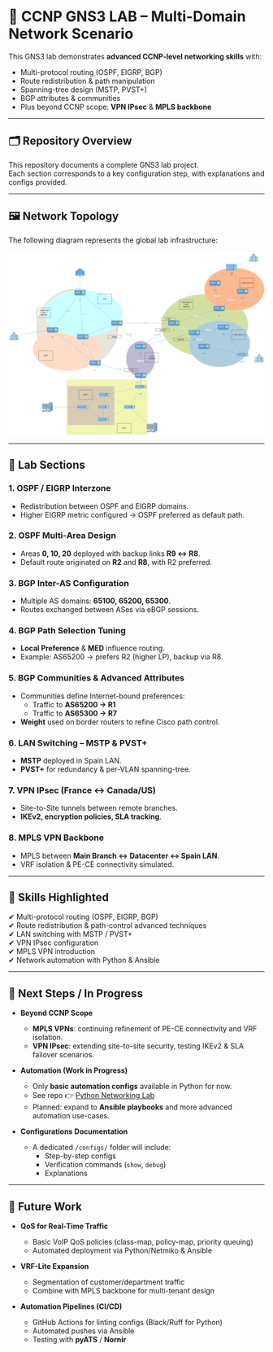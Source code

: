 # 📡 CCNP GNS3 LAB – Multi-Domain Network Scenario  

This GNS3 lab demonstrates **advanced CCNP-level networking skills** with:  
- Multi-protocol routing (OSPF, EIGRP, BGP)  
- Route redistribution & path manipulation  
- Spanning-tree design (MSTP, PVST+)  
- BGP attributes & communities  
- Plus beyond CCNP scope: **VPN IPsec** & **MPLS backbone**  

---

## 🗂️ Repository Overview  
This repository documents a complete GNS3 lab project.  
Each section corresponds to a key configuration step, with explanations and configs provided.  

---

## 🖼️ Network Topology  
The following diagram represents the global lab infrastructure:  

![Network Topology](CCNP%20DRAWING%20PROJECT.png)  

---

## 🔹 Lab Sections  

### 1. OSPF / EIGRP Interzone  
- Redistribution between OSPF and EIGRP domains.  
- Higher EIGRP metric configured → OSPF preferred as default path.  

### 2. OSPF Multi-Area Design  
- Areas **0, 10, 20** deployed with backup links **R9 ↔ R8**.  
- Default route originated on **R2** and **R8**, with R2 preferred.  

### 3. BGP Inter-AS Configuration  
- Multiple AS domains: **65100, 65200, 65300**.  
- Routes exchanged between ASes via eBGP sessions.  

### 4. BGP Path Selection Tuning  
- **Local Preference** & **MED** influence routing.  
- Example: AS65200 → prefers R2 (higher LP), backup via R8.  

### 5. BGP Communities & Advanced Attributes  
- Communities define Internet-bound preferences:  
  - Traffic to **AS65200 → R1**  
  - Traffic to **AS65300 → R7**  
- **Weight** used on border routers to refine Cisco path control.  

### 6. LAN Switching – MSTP & PVST+  
- **MSTP** deployed in Spain LAN.  
- **PVST+** for redundancy & per-VLAN spanning-tree.  

### 7. VPN IPsec (France ↔ Canada/US)  
- Site-to-Site tunnels between remote branches.  
- **IKEv2, encryption policies, SLA tracking**.  

### 8. MPLS VPN Backbone  
- MPLS between **Main Branch ↔ Datacenter ↔ Spain LAN**.  
- VRF isolation & PE-CE connectivity simulated.  

---

## 🎯 Skills Highlighted  
✔ Multi-protocol routing (OSPF, EIGRP, BGP)  
✔ Route redistribution & path-control advanced techniques  
✔ LAN switching with MSTP / PVST+  
✔ VPN IPsec configuration  
✔ MPLS VPN introduction  
✔ Network automation with Python & Ansible  

---

## 📌 Next Steps / In Progress  

- **Beyond CCNP Scope**  
  - **MPLS VPNs**: continuing refinement of PE-CE connectivity and VRF isolation.  
  - **VPN IPsec**: extending site-to-site security, testing IKEv2 & SLA failover scenarios.  

- **Automation (Work in Progress)**  
  - Only **basic automation configs** available in Python for now.  
  - See repo 👉 [Python Networking Lab](https://github.com/Mamat078/python-networking-lab)  
  - Planned: expand to **Ansible playbooks** and more advanced automation use-cases.  

- **Configurations Documentation**  
  - A dedicated `/configs/` folder will include:  
    - Step-by-step configs  
    - Verification commands (`show`, `debug`)  
    - Explanations  

---

## 🚀 Future Work  
- **QoS for Real-Time Traffic**  
  - Basic VoIP QoS policies (class-map, policy-map, priority queuing)  
  - Automated deployment via Python/Netmiko & Ansible  

- **VRF-Lite Expansion**  
  - Segmentation of customer/department traffic  
  - Combine with MPLS backbone for multi-tenant design  

- **Automation Pipelines (CI/CD)**  
  - GitHub Actions for linting configs (Black/Ruff for Python)  
  - Automated pushes via Ansible  
  - Testing with **pyATS** / **Nornir**  
